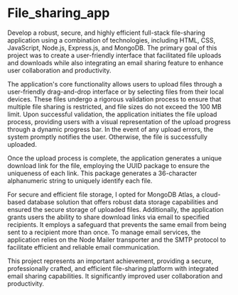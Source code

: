 # File_sharing_app
Develop a robust, secure, and highly efficient full-stack file-sharing application using a combination of technologies, including HTML, CSS, JavaScript, Node.js, Express.js, and MongoDB. The primary goal of this project was to create a user-friendly interface that facilitated file uploads and downloads while also integrating an email sharing feature to enhance user collaboration and productivity.

The application's core functionality allows users to upload files through a user-friendly drag-and-drop interface or by selecting files from their local devices. These files undergo a rigorous validation process to ensure that multiple file sharing is restricted, and file sizes do not exceed the 100 MB limit. Upon successful validation, the application initiates the file upload process, providing users with a visual representation of the upload progress through a dynamic progress bar. In the event of any upload errors, the system promptly notifies the user. Otherwise, the file is successfully uploaded.

Once the upload process is complete, the application generates a unique download link for the file, employing the UUID package to ensure the uniqueness of each link. This package generates a 36-character alphanumeric string to uniquely identify each file.

For secure and efficient file storage, I opted for MongoDB Atlas, a cloud-based database solution that offers robust data storage capabilities and ensured the secure storage of uploaded files. Additionally, the application grants users the ability to share download links via email to specified recipients. It employs a safeguard that prevents the same email from being sent to a recipient more than once. To manage email services, the application relies on the Node Mailer transporter and the SMTP protocol to facilitate efficient and reliable email communication.

This project represents an important achievement, providing a secure, professionally crafted, and efficient file-sharing platform with integrated email sharing capabilities. It significantly improved user collaboration and productivity.

